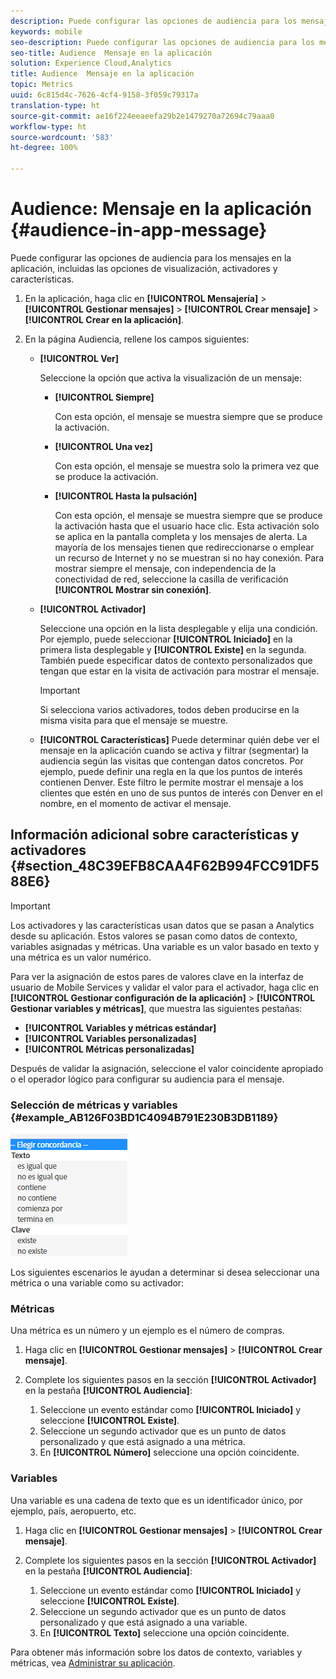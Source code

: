 ```yaml
---
description: Puede configurar las opciones de audiencia para los mensajes en la aplicación, incluidas las opciones de visualización, activadores y características.
keywords: mobile
seo-description: Puede configurar las opciones de audiencia para los mensajes en la aplicación, incluidas las opciones de visualización, activadores y características.
seo-title: Audience  Mensaje en la aplicación
solution: Experience Cloud,Analytics
title: Audience  Mensaje en la aplicación
topic: Metrics
uuid: 6c815d4c-7626-4cf4-9158-3f059c79317a
translation-type: ht
source-git-commit: ae16f224eeaeefa29b2e1479270a72694c79aaa0
workflow-type: ht
source-wordcount: '583'
ht-degree: 100%

---
```



# Audience: Mensaje en la aplicación {#audience-in-app-message}

Puede configurar las opciones de audiencia para los mensajes en la aplicación, incluidas las opciones de visualización, activadores y características.

1. En la aplicación, haga clic en **[!UICONTROL Mensajería]** > **[!UICONTROL Gestionar mensajes]** > **[!UICONTROL Crear mensaje]** > **[!UICONTROL Crear en la aplicación]**.
1. En la página Audiencia, rellene los campos siguientes:

   * **[!UICONTROL Ver]**

      Seleccione la opción que activa la visualización de un mensaje:

      * **[!UICONTROL Siempre]**

         Con esta opción, el mensaje se muestra siempre que se produce la activación.

      * **[!UICONTROL Una vez]**

         Con esta opción, el mensaje se muestra solo la primera vez que se produce la activación.

      * **[!UICONTROL Hasta la pulsación]**

         Con esta opción, el mensaje se muestra siempre que se produce la activación hasta que el usuario hace clic. Esta activación solo se aplica en la pantalla completa y los mensajes de alerta. La mayoría de los mensajes tienen que redireccionarse o emplear un recurso de Internet y no se muestran si no hay conexión. Para mostrar siempre el mensaje, con independencia de la conectividad de red, seleccione la casilla de verificación **[!UICONTROL Mostrar sin conexión]**.
   * **[!UICONTROL Activador]**

      Seleccione una opción en la lista desplegable y elija una condición. Por ejemplo, puede seleccionar **[!UICONTROL Iniciado]** en la primera lista desplegable y **[!UICONTROL Existe]** en la segunda. También puede especificar datos de contexto personalizados que tengan que estar en la visita de activación para mostrar el mensaje.

      >[!IMPORTANT]
      >
      >Si selecciona varios activadores, todos deben producirse en la misma visita para que el mensaje se muestre.

   * **[!UICONTROL Características]** Puede determinar quién debe ver el mensaje en la aplicación cuando se activa y filtrar (segmentar) la audiencia según las visitas que contengan datos concretos. Por ejemplo, puede definir una regla en la que los puntos de interés contienen Denver. Este filtro le permite mostrar el mensaje a los clientes que estén en uno de sus puntos de interés con Denver en el nombre, en el momento de activar el mensaje.



## Información adicional sobre características y activadores {#section_48C39EFB8CAA4F62B994FCC91DF588E6}

>[!IMPORTANT]
>
>Los activadores y las características usan datos que se pasan a Analytics desde su aplicación. Estos valores se pasan como datos de contexto, variables asignadas y métricas. Una variable es un valor basado en texto y una métrica es un valor numérico.

Para ver la asignación de estos pares de valores clave en la interfaz de usuario de Mobile Services y validar el valor para el activador, haga clic en **[!UICONTROL Gestionar configuración de la aplicación]** > **[!UICONTROL Gestionar variables y métricas]**, que muestra las siguientes pestañas:

* **[!UICONTROL Variables y métricas estándar]**
* **[!UICONTROL Variables personalizadas]**
* **[!UICONTROL Métricas personalizadas]**

Después de validar la asignación, seleccione el valor coincidente apropiado o el operador lógico para configurar su audiencia para el mensaje.

### Selección de métricas y variables {#example_AB126F03BD1C4094B791E230B3DB1189}

![activar opciones](assets/custom_trigger_matcher_options.png)

Los siguientes escenarios le ayudan a determinar si desea seleccionar una métrica o una variable como su activador:

### Métricas

Una métrica es un número y un ejemplo es el número de compras.

1. Haga clic en **[!UICONTROL Gestionar mensajes]** > **[!UICONTROL Crear mensaje]**.
1. Complete los siguientes pasos en la sección **[!UICONTROL Activador]** en la pestaña **[!UICONTROL Audiencia]**:

   1. Seleccione un evento estándar como **[!UICONTROL Iniciado]** y seleccione **[!UICONTROL Existe]**.
   1. Seleccione un segundo activador que es un punto de datos personalizado y que está asignado a una métrica.
   1. En **[!UICONTROL Número]** seleccione una opción coincidente.

### Variables

Una variable es una cadena de texto que es un identificador único, por ejemplo, país, aeropuerto, etc.

1. Haga clic en **[!UICONTROL Gestionar mensajes]** > **[!UICONTROL Crear mensaje]**.
1. Complete los siguientes pasos en la sección **[!UICONTROL Activador]** en la pestaña **[!UICONTROL Audiencia]**:

   1. Seleccione un evento estándar como **[!UICONTROL Iniciado]** y seleccione **[!UICONTROL Existe]**.
   1. Seleccione un segundo activador que es un punto de datos personalizado y que está asignado a una variable.
   1. En **[!UICONTROL Texto]** seleccione una opción coincidente.

Para obtener más información sobre los datos de contexto, variables y métricas, vea [Administrar su aplicación](/help/using/manage-apps/manage-apps.md).
